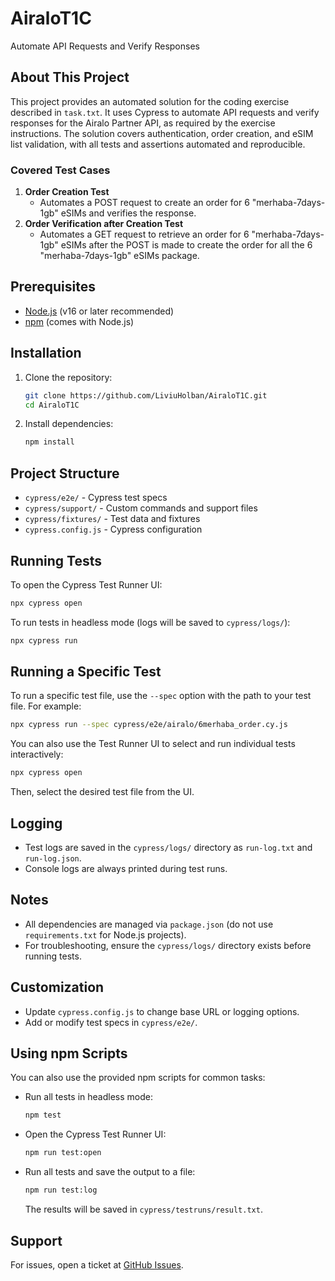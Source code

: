 # AiraloT1C
Automate API Requests and Verify Responses

## About This Project

This project provides an automated solution for the coding exercise described in `task.txt`. It uses Cypress to automate API requests and verify responses for the Airalo Partner API, as required by the exercise instructions. The solution covers authentication, order creation, and eSIM list validation, with all tests and assertions automated and reproducible.

### Covered Test Cases

1. **Order Creation Test**
   - Automates a POST request to create an order for 6 "merhaba-7days-1gb" eSIMs and verifies the response.
2. **Order Verification after Creation Test**
   - Automates a GET request to retrieve an order for 6 "merhaba-7days-1gb" eSIMs after the POST is made to create the order for all the 6 "merhaba-7days-1gb" eSIMs package.

## Prerequisites

- [Node.js](https://nodejs.org/) (v16 or later recommended)
- [npm](https://www.npmjs.com/) (comes with Node.js)

## Installation

1. Clone the repository:
   ```sh
   git clone https://github.com/LiviuHolban/AiraloT1C.git
   cd AiraloT1C
   ```
2. Install dependencies:
   ```sh
   npm install
   ```

## Project Structure

- `cypress/e2e/` - Cypress test specs
- `cypress/support/` - Custom commands and support files
- `cypress/fixtures/` - Test data and fixtures
- `cypress.config.js` - Cypress configuration

## Running Tests

To open the Cypress Test Runner UI:
```sh
npx cypress open
```

To run tests in headless mode (logs will be saved to `cypress/logs/`):
```sh
npx cypress run
```

## Running a Specific Test

To run a specific test file, use the `--spec` option with the path to your test file. For example:

```sh
npx cypress run --spec cypress/e2e/airalo/6merhaba_order.cy.js
```

You can also use the Test Runner UI to select and run individual tests interactively:

```sh
npx cypress open
```

Then, select the desired test file from the UI.

## Logging

- Test logs are saved in the `cypress/logs/` directory as `run-log.txt` and `run-log.json`.
- Console logs are always printed during test runs.

## Notes

- All dependencies are managed via `package.json` (do not use `requirements.txt` for Node.js projects).
- For troubleshooting, ensure the `cypress/logs/` directory exists before running tests.

## Customization

- Update `cypress.config.js` to change base URL or logging options.
- Add or modify test specs in `cypress/e2e/`.

## Using npm Scripts

You can also use the provided npm scripts for common tasks:

- Run all tests in headless mode:
  ```sh
  npm test
  ```
- Open the Cypress Test Runner UI:
  ```sh
  npm run test:open
  ```
- Run all tests and save the output to a file:
  ```sh
  npm run test:log
  ```
  The results will be saved in `cypress/testruns/result.txt`.

## Support

For issues, open a ticket at [GitHub Issues](https://github.com/LiviuHolban/AiraloT1C/issues).
